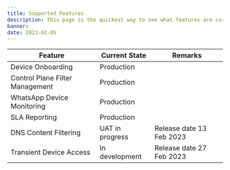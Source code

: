 ```yaml
---
title: Supported Features
description: This page is the quickest way to see what features are currently support
banner:
date: 2023-02-05
---
```


| Feature                         | Current State   | Remarks                  |
| ------------------------------- | --------------- | ------------------------ |
| Device Onboarding               | Production      |                          |
| Control Plane Filter Management | Production      |                          |
| WhatsApp Device Monitoring      | Production      |                          |
| SLA Reporting                   | Production      |                          |
| DNS Content Filtering           | UAT in progress | Release date 13 Feb 2023 |
| Transient Device Access         | In development  | Release date 27 Feb 2023 |
